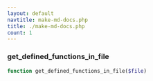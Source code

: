 ```yaml
---
layout: default
navtitle: make-md-docs.php
title: ./make-md-docs.php
count: 1
---
```


### get_defined_functions_in_file

```php
function get_defined_functions_in_file($file)
```
